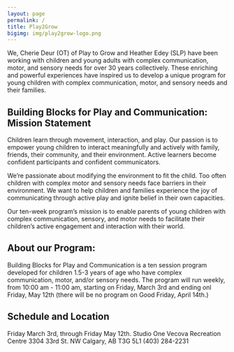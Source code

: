 ```yaml
---
layout: page
permalink: /
title: Play2Grow
bigimg: img/play2grow-logo.png
---
```


We, Cherie Deur (OT) of Play to Grow and Heather Edey (SLP) have been working with children and young adults with complex communication, motor, and sensory needs for over 30 years collectively. These enriching and powerful experiences have inspired us to develop a unique program for young children with complex communication, motor, and sensory needs and their families.

## Building Blocks for Play and Communication: Mission Statement

Children learn through movement, interaction, and play. Our passion is to empower young children to interact meaningfully and actively with family, friends, their community, and their environment. Active learners become confident participants and confident communicators.

We’re passionate about modifying the environment to fit the child. Too often children with complex motor and sensory needs face barriers in their environment. We want to help children and families experience the joy of communicating through active play and ignite belief in their own capacities.  

Our ten-week program’s mission is to enable parents of young children with complex communication, sensory, and motor needs to facilitate their children’s active engagement and interaction with their world.

## About our Program:

Building Blocks for Play and Communication is a ten session program developed for children 1.5-3 years of age who have complex communication, motor, and/or sensory needs. The program will run weekly, from 10:00 am - 11:00 am, starting on Friday, March 3rd and ending onl Friday, May 12th (there will be no program on Good Friday, April 14th.)

## Schedule and Location

Friday March 3rd, through Friday May 12th.
Studio One
Vecova Recreation Centre
3304 33rd St. NW
Calgary, AB T3G 5L1
(403) 284-2231

